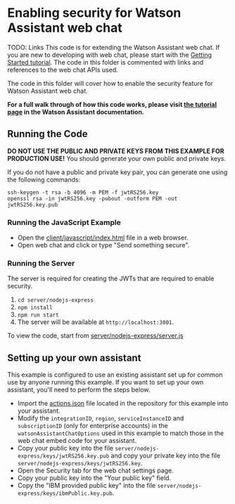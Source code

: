 # Enabling security for Watson Assistant web chat

TODO: Links
This code is for extending the Watson Assistant web chat. If you are new to developing with web chat, please start with the [Getting Started tutorial](https://ibm.com). The code in this folder is commented with links and references to the web chat APIs used.

The code in this folder will cover how to enable the security feature for Watson Assistant web chat.

**For a full walk through of how this code works, please visit [the tutorial page](https://TODO.ibm.com) in the Watson Assistant documentation.**

## Running the Code

**DO NOT USE THE PUBLIC AND PRIVATE KEYS FROM THIS EXAMPLE FOR PRODUCTION USE!** You should generate your own public and private keys.

If you do not have a public and private key pair, you can generate one using the following commands:
```
ssh-keygen -t rsa -b 4096 -m PEM -f jwtRS256.key
openssl rsa -in jwtRS256.key -pubout -outform PEM -out jwtRS256.key.pub
```

### Running the JavaScript Example

- Open the [client/javascript/index.html](client/javascript/index.html) file in a web browser.
- Open web chat and click or type "Send something secure".

### Running the Server

The server is required for creating the JWTs that are required to enable security.

1. `cd server/nodejs-express`
2. `npm install`
3. `npm run start`
4. The server will be available at `http://localhost:3001`.

To view the code, start from [server/nodejs-express/server.js](server/nodejs-express/server.js)

## Setting up your own assistant

This example is configured to use an existing assistant set up for common use by anyone running this example. If you want to set up your own assistant, you'll need to perform the steps below.

- Import the [actions.json](actions.json) file located in the repository for this example into your assistant.
- Modify the `integrationID`, `region`, `serviceInstanceID` and `subscriptionID` (only for enterprise accounts) in the `watsonAssistantChatOptions` used in this example to match those in the web chat embed code for your assistant.
- Copy your public key into the file `server/nodejs-express/keys/jwtRS256.key.pub` and copy your private key into the file `server/nodejs-express/keys/jwtRS256.key`.
- Open the Security tab for the web chat settings page.
- Copy your public key into the "Your public key" field.
- Copy the "IBM provided public key" into the file `server/nodejs-express/keys/ibmPublic.key.pub`.
